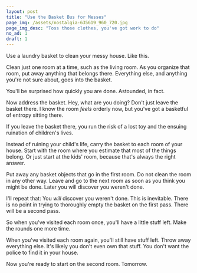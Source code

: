 ```yaml
---
layout: post
title: "Use the Basket Bus for Messes"
page_img: /assets/nostalgia-635619_960_720.jpg
page_img_desc: "Toss those clothes, you've got work to do"
no_ad: 1
draft: 1
---
```


Use a laundry basket to clean your messy house. Like this.

Clean just one room at a time, such as the living room. As you organize that room, put away anything that belongs there. Everything else, and anything you're not sure about, goes into the basket.

You'll be surprised how quickly you are done. Astounded, in fact.

Now address the basket. Hey, what are you doing? Don't just leave the basket there. I know the room <em>feels</em> orderly now, but you've got a basketful of entropy sitting there.

If you leave the basket there, you run the risk of a lost toy and the ensuing ruination of children's lives.

Instead of ruining your child's life, carry the basket to each room of your house. Start with the room where you estimate that most of the things belong. Or just start at the kids' room, because that's always the right answer.

Put away any basket objects that go in the first room. Do not clean the room in any other way. Leave and go to the next room as soon as you think you might be done. Later you will discover you weren't done. 

I'll repeat that: You <em>will</em> discover you weren't done. This is inevitable. There is no point in trying to thoroughly empty the basket on the first pass. There will be a second pass.

So when you've visited each room once, you'll have a little stuff left. Make the rounds one more time.

When you've visited each room again, you'll still have stuff left. Throw away everything else. It's likely you don't even own that stuff. You don't want the police to find it in your house.

Now you're ready to start on the second room. Tomorrow.

